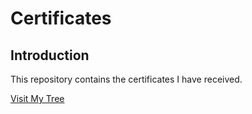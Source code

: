 # Certificates

## Introduction

This repository contains the certificates I have received.

<a href="mailto:a@b.com?subject=Check%20out%20my%20adopted%20tree&body=Hi%2C%0A%0ACheck%20this%20out.%20%0A%0AMicrosoft%20Developer%20Relations%20planted%20a%20tree%20for%20me%20in%20The Philippines!%0A%0AEcoMatcher%20enables%20companies%20to%20give%20their%20customers%20a%20newly%20planted%20tree.%20They%20can%20know%20everything%20about%20the%20planted%20tree%20including%20precise%20location,%20how%20it%20looks%20like,%20the%20farmer%20who%20take%20care%20of%20it,%20carbon%20sequestered,%20etc.%20Here%20is%20mine%3A%20https://www.ecomatcher.com/track/FEA1052417%0A%0A%0A%0ARegards.">Visit My Tree </a>
